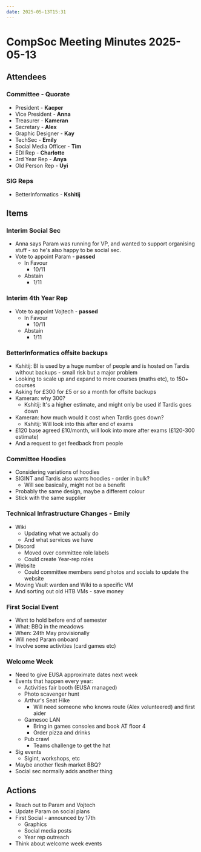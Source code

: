 ```yaml
---
date: 2025-05-13T15:31
---
```


# CompSoc Meeting Minutes 2025-05-13

## Attendees

### Committee - Quorate

- President - **Kacper**
- Vice President - **Anna**
- Treasurer - **Kameran**
- Secretary - **Alex**
- Graphic Designer - **Kay**
- TechSec - **Emily**
- Social Media Officer - **Tim**
- EDI Rep - **Charlotte**
- 3rd Year Rep - **Anya**
- Old Person Rep - **Uyi**

### SIG Reps

- BetterInformatics - **Kshitij**

## Items

### Interim Social Sec

- Anna says Param was running for VP, and wanted to support organising stuff - so he's also happy to be social sec.
- Vote to appoint Param - **passed**
  - In Favour
    - 10/11
  - Abstain
    - 1/11

### Interim 4th Year Rep

- Vote to appoint Vojtech - **passed**
  - In Favour
    - 10/11
  - Abstain
    - 1/11

### BetterInformatics offsite backups

- Kshitij: BI is used by a huge number of people and is hosted on Tardis without backups - small risk but a major problem
- Looking to scale up and expand to more courses (maths etc), to 150+ courses
- Asking for £300 for £5 or so a month for offsite backups
- Kameran: why 300?
  - Kshitij: It's a higher estimate, and might only be used if Tardis goes down
- Kameran: how much would it cost when Tardis goes down?
  - Kshitij: Will look into this after end of exams
- £120 base agreed £10/month, will look into more after exams (£120-300 estimate)
- And a request to get feedback from people

### Committee Hoodies

- Considering variations of hoodies
- SIGINT and Tardis also wants hoodies - order in bulk?
  - Will see basically, might not be a benefit
- Probably the same design, maybe a different colour
- Stick with the same supplier

### Technical Infrastructure Changes - Emily

- Wiki
  - Updating what we actually do
  - And what services we have
- Discord
  - Moved over committee role labels
  - Could create Year-rep roles
- Website
  - Could committee members send photos and socials to update the website
- Moving Vault warden and Wiki to a specific VM
- And sorting out old HTB VMs - save money

### First Social Event

- Want to hold before end of semester
- What: BBQ in the meadows
- When: 24th May provisionally
- Will need Param onboard
- Involve some activities (card games etc)

### Welcome Week

- Need to give EUSA approximate dates next week
- Events that happen every year:
  - Activities fair booth (EUSA managed)
  - Photo scavenger hunt
  - Arthur's Seat Hike
    - Will need someone who knows route (Alex volunteered) and first aider
  - Gamesoc LAN
    - Bring in games consoles and book AT floor 4
    - Order pizza and drinks
  - Pub crawl
    - Teams challenge to get the hat
- Sig events
  - Sigint, workshops, etc
- Maybe another flesh market BBQ?
- Social sec normally adds another thing

## Actions

- Reach out to Param and Vojtech
- Update Param on social plans
- First Social - announced by 17th
  - Graphics
  - Social media posts
  - Year rep outreach
- Think about welcome week events
